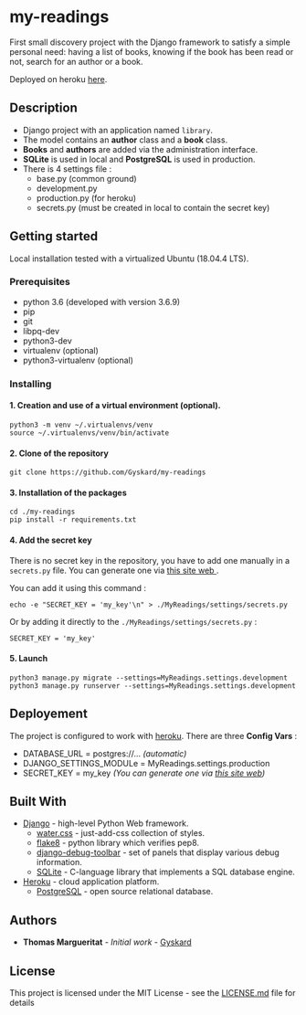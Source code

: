# my-readings

First small discovery project with the Django framework to satisfy a simple personal need: having a list of books, knowing if the book has been read or not, search for an author or a book. 

Deployed on heroku [here](https://my-readings-django.herokuapp.com/).

## Description

* Django project with an application named `library`.
* The model contains an **author** class and a **book** class. 
* **Books** and **authors** are added via the administration interface.
* **SQLite** is used in local and **PostgreSQL** is used in production. 
* There is 4 settings file :
  * base.py (common ground)
  * development.py
  * production.py (for heroku)
  * secrets.py (must be created in local to contain the secret key)

## Getting started

Local installation tested with a virtualized Ubuntu (18.04.4 LTS).

### Prerequisites

* python 3.6 (developed with version 3.6.9)
* pip
* git
* libpq-dev
* python3-dev
* virtualenv (optional)
* python3-virtualenv (optional)

### Installing

#### 1. Creation and use of a virtual environment (optional).

```
python3 -m venv ~/.virtualenvs/venv
source ~/.virtualenvs/venv/bin/activate
```

#### 2. Clone of the repository

```
git clone https://github.com/Gyskard/my-readings
```

#### 3. Installation of the packages

```
cd ./my-readings
pip install -r requirements.txt
```

#### 4. Add the secret key

There is no secret key in the repository, you have to add one manually in a `secrets.py` file. You can generate one via [this site web ](https://djecrety.ir/).

You can add it using this command :

```
echo -e "SECRET_KEY = 'my_key'\n" > ./MyReadings/settings/secrets.py
```

Or by adding it directly to the `./MyReadings/settings/secrets.py` :

```
SECRET_KEY = 'my_key'
```
#### 5. Launch

```
python3 manage.py migrate --settings=MyReadings.settings.development
python3 manage.py runserver --settings=MyReadings.settings.development
```

## Deployement

The project is configured to work with [heroku](https://djecrety.ir/). There are three **Config Vars** :
- DATABASE_URL = postgres://... *(automatic)*
- DJANGO_SETTINGS_MODULe = MyReadings.settings.production
- SECRET_KEY = my_key *(You can generate one via [this site web](https://heroku.com/))*

## Built With

* [Django](https://www.djangoproject.com/) - high-level Python Web framework.
  * [water.css](https://kognise.github.io/water.css/) - just-add-css collection of styles.
  * [flake8](https://flake8.pycqa.org/en/latest/) - python library which verifies pep8.
  * [django-debug-toolbar](https://django-debug-toolbar.readthedocs.io/en/latest/) - set of panels that display various debug information.
  * [SQLite](https://www.sqlite.org/index.html) - C-language library that implements a SQL database engine. 
* [Heroku](https://www.heroku.com/) - cloud application platform.
  * [PostgreSQL](https://www.postgresql.org/) - open source relational database.

## Authors

* **Thomas Margueritat** - *Initial work* - [Gyskard](https://github.com/Gyskard)

## License

This project is licensed under the MIT License - see the [LICENSE.md](LICENSE) file for details